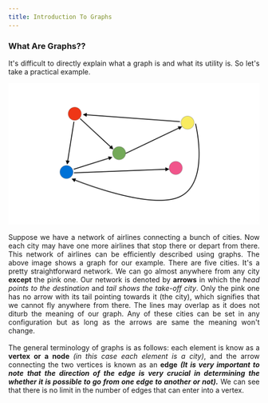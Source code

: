 ```yaml
---
title: Introduction To Graphs
---
```


### What Are Graphs??

<div style="text-align: justify">
It's difficult to directly explain what a graph is and what its utility is. So let's take a practical example.
</div>

![Airline Network](/images/Graph_1.png "Airline Network")

<div style="text-align: justify">
Suppose we have a network of airlines connecting a bunch of cities. Now each city may have one more airlines that stop there or depart from there. This network of airlines can be efficiently described using graphs. The above image shows a graph for our example. There are five cities. It's a pretty straightforward network. We can go almost anywhere from any city <b>except</b> the pink one. Our network is denoted by <b>arrows</b> in which the <em>head points to the destination</em> and <em>tail shows the take-off city</em>. Only the pink one has no arrow with its tail pointing towards it (the city), which signifies that we cannot fly anywhere from there. The lines may overlap as it does not diturb the meaning of our graph. Any of these cities can be set in any configuration but as long as the arrows are same the meaning won't change. 
<br>
<br>
The general terminology of graphs is as follows: each element is know as a <b>vertex or a node </b><em>(in this case each element is a city)</em>, and the arrow connecting the two vertices is known as an <b>edge</b> <b><em>(It is very important to note that the direction of the edge is very crucial in determining the whether it is possible to go from one edge to another or not).</em></b> We can see that there is no limit in the number of edges that can enter into a vertex.
</div> 
